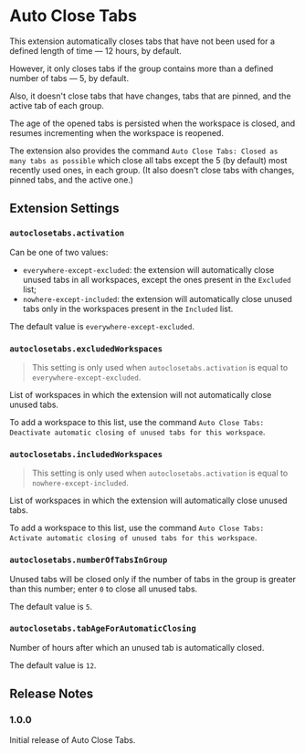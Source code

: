 # Auto Close Tabs

This extension automatically closes tabs that have not been used for a defined length of time — 12 hours, by default.

However, it only closes tabs if the group contains more than a defined number of tabs — 5, by default.

Also, it doesn't close tabs that have changes, tabs that are pinned, and the active tab of each group.

The age of the opened tabs is persisted when the workspace is closed, and resumes incrementing when the workspace is reopened.

The extension also provides the command `Auto Close Tabs: Closed as many tabs as possible` which close all tabs except the 5 (by default) most recently used ones, in each group. (It also doesn't close tabs with changes, pinned tabs, and the active one.)

## Extension Settings

### `autoclosetabs.activation`

Can be one of two values:

- `everywhere-except-excluded`: the extension will automatically close unused tabs in all workspaces, except the ones present in the `Excluded` list;
- `nowhere-except-included`: the extension will automatically close unused tabs only in the workspaces present in the `Included` list.

The default value is `everywhere-except-excluded`.

### `autoclosetabs.excludedWorkspaces`

> This setting is only used when `autoclosetabs.activation` is equal to `everywhere-except-excluded`.

List of workspaces in which the extension will not automatically close unused tabs.

To add a workspace to this list, use the command `Auto Close Tabs: Deactivate automatic closing of unused tabs for this workspace`.

### `autoclosetabs.includedWorkspaces`

> This setting is only used when `autoclosetabs.activation` is equal to `nowhere-except-included`.

List of workspaces in which the extension will automatically close unused tabs.

To add a workspace to this list, use the command `Auto Close Tabs: Activate automatic closing of unused tabs for this workspace`.

### `autoclosetabs.numberOfTabsInGroup`

Unused tabs will be closed only if the number of tabs in the group is greater than this number; enter `0` to close all unused tabs.

The default value is `5`.

### `autoclosetabs.tabAgeForAutomaticClosing`

Number of hours after which an unused tab is automatically closed.

The default value is `12`.

## Release Notes

### 1.0.0

Initial release of Auto Close Tabs.
